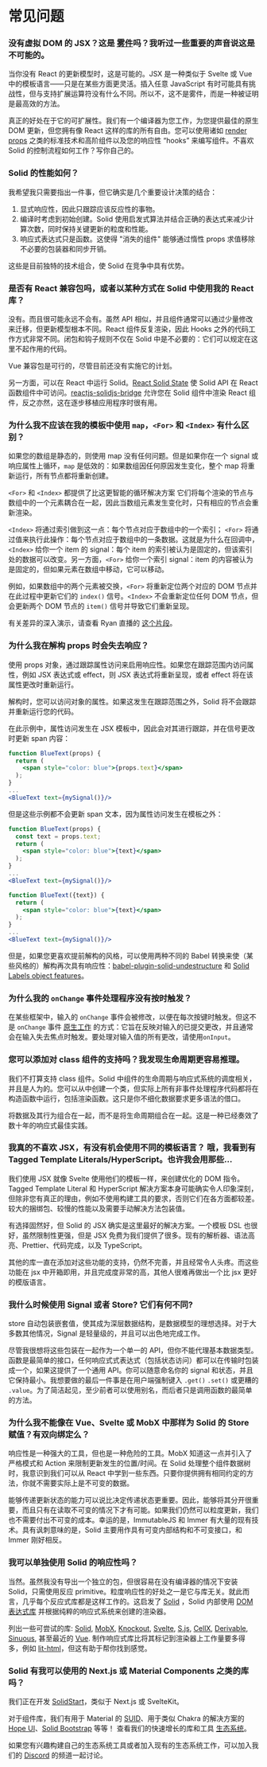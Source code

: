 # 常见问题

### 没有虚拟 DOM 的 JSX？这是 [雾件](https://zh.wikipedia.org/wiki/%E9%9C%A7%E4%BB%B6)吗？我听过一些重要的声音说这是不可能的。

当你没有 React 的更新模型时，这是可能的。JSX 是一种类似于 Svelte 或 Vue 中的模板语言——只是在某些方面更灵活。插入任意 JavaScript 有时可能具有挑战性，但与支持扩展运算符没有什么不同。所以不，这不是雾件，而是一种被证明是最高效的方法。

真正的好处在于它的可扩展性。我们有一个编译器为您工作，为您提供最佳的原生 DOM 更新，但您拥有像 React 这样的库的所有自由。您可以使用诸如 [render props](https://reactjs.org/docs/render-props.html) 之类的标准技术和高阶组件以及您的响应性 “hooks” 来编写组件。不喜欢 Solid 的控制流程如何工作？写你自己的。

### Solid 的性能如何？

我希望我只需要指出一件事，但它确实是几个重要设计决策的结合：

1. 显式响应性，因此只跟踪应该反应性的事物。
2. 编译时考虑到初始创建。Solid 使用启发式算法并结合正确的表达式来减少计算次数，同时保持关键更新的粒度和性能。
3. 响应式表达式只是函数。这使得 "消失的组件" 能够通过惰性 props 求值移除不必要的包装器和同步开销。

这些是目前独特的技术组合，使 Solid 在竞争中具有优势。

### 是否有 React 兼容包吗，或者以某种方式在 Solid 中使用我的 React 库？

没有。而且很可能永远不会有。虽然 API 相似，并且组件通常可以通过少量修改来迁移，但更新模型根本不同。React 组件反复渲染，因此 Hooks 之外的代码工作方式非常不同。闭包和钩子规则不仅在 Solid 中是不必要的：它们可以规定在这里不起作用的代码。

Vue 兼容包是可行的，尽管目前还没有实施它的计划。

另一方面，可以在 React 中运行 Solid。[React Solid State](https://github.com/solidjs/react-solid-state) 使 Solid API 在 React 函数组件中可访问。[reactjs-solidjs-bridge](https://github.com/Sawtaytoes/reactjs-solidjs-bridge) 允许您在 Solid 组件中渲染 React 组件，反之亦然，这在逐步移植应用程序时很有用。

### 为什么我不应该在我的模板中使用 `map`，`<For>` 和 `<Index>` 有什么区别？

如果您的数组是静态的，则使用 map 没有任何问题。但是如果你在一个 signal 或 响应属性上循环，`map` 是低效的：如果数组因任何原因发生变化，整个 map 将重新运行，所有节点都将重新创建。

`<For>` 和 `<Index>` 都提供了比这更智能的循环解决方案 它们将每个渲染的节点与数组中的一个元素耦合在一起，因此当数组元素发生变化时，只有相应的节点会重新渲染。

`<Index>` 将通过索引做到这一点：每个节点对应于数组中的一个索引； `<For>` 将通过值来执行此操作：每个节点对应于数组中的一条数据。这就是为什么在回调中，`<Index>` 给你一个 item 的 signal：每个 item 的索引被认为是固定的，但该索引处的数据可以改变。另一方面，`<For>` 给你一个索引 signal：item 的内容被认为是固定的，但如果元素在数组中移动，它可以移动。

例如，如果数组中的两个元素被交换，`<For>` 将重新定位两个对应的 DOM 节点并在此过程中更新它们的 `index()` 信号。`<Index>` 不会重新定位任何 DOM 节点，但会更新两个 DOM 节点的 `item()` 信号并导致它们重新呈现。

有关差异的深入演示，请查看 Ryan 直播的 [这个片段](https://www.youtube.com/watch?v=YxroH_MXuhw&t=2164s)。

### 为什么我在解构 props 时会失去响应？

使用 props 对象，通过跟踪属性访问来启用响应性。如果您在跟踪范围内访问属性，例如 JSX 表达式或 effect，则 JSX 表达式将重新呈现，或者 effect 将在该属性更改时重新运行。

解构时，您可以访问对象的属性。如果这发生在跟踪范围之外，Solid 将不会跟踪并重新运行您的代码。

在此示例中，属性访问发生在 JSX 模板中，因此会对其进行跟踪，并在信号更改时更新 span 内容：

```jsx
function BlueText(props) {
  return (
    <span style="color: blue">{props.text}</span>
  );
}
...
<BlueText text={mySignal()}/>
```

但是这些示例都不会更新 span 文本，因为属性访问发生在模板之外：

```jsx
function BlueText(props) {
  const text = props.text;
  return (
    <span style="color: blue">{text}</span>
  );
}
...
<BlueText text={mySignal()}/>
```

```jsx
function BlueText({text}) {
  return (
    <span style="color: blue">{text}</span>
  );
}
...
<BlueText text={mySignal()}/>
```

但是，如果您更喜欢提前解构的风格，可以使用两种不同的 Babel 转换来使（某些风格的）解构再次具有响应性：[babel-plugin-solid-undestructure](https://github.com/orenelbaum/babel-plugin-solid-undestructure) 和 [Solid Labels object features](https://github.com/LXSMNSYC/solid-labels/blob/main/docs/ctf.md#objects)。

### 为什么我的 `onChange` 事件处理程序没有按时触发？

在某些框架中，输入的 `onChange` 事件会被修改，以便在每次按键时触发。但这不是 `onChange` 事件 [原生工作](https://developer.mozilla.org/en-US/docs/Web/API/GlobalEventHandlers/onchange) 的方式：它旨在反映对输入的已提交更改，并且通常会在输入失去焦点时触发。要处理对输入值的所有更改，请使用`onInput`。

### 您可以添加对 class 组件的支持吗？我发现生命周期更容易推理。

我们不打算支持 class 组件。Solid 中组件的生命周期与响应式系统的调度相关，并且是人为的。您可以从中创建一个类，但实际上所有非事件处理程序代码都将在构造函数中运行，包括渲染函数。这只是你不细化数据要求更多语法的借口。

将数据及其行为组合在一起，而不是将生命周期组合在一起。这是一种已经奏效了数十年的响应式最佳实践。

### 我真的不喜欢 JSX，有没有机会使用不同的模板语言？ 哦，我看到有 Tagged Template Literals/HyperScript。也许我会用那些...

我们使用 JSX 就像 Svelte 使用他们的模板一样，来创建优化的 DOM 指令。Tagged Template Literal 和 HyperScript 解决方案本身可能确实令人印象深刻，但除非您有真正的理由，例如不使用构建工具的要求，否则它们在各方面都较差。较大的捆绑包、较慢的性能以及需要手动解决方法包装值。

有选择固然好，但 Solid 的 JSX 确实是这里最好的解决方案。一个模板 DSL 也很好，虽然限制性更强，但是 JSX 免费为我们提供了很多。现有的解析器、语法高亮、Prettier、代码完成，以及 TypeScript。

其他的库一直在添加对这些功能的支持，仍然不完善，并且经常令人头疼。而这些功能在 jsx 中开箱即用，并且完成度非常的高，其他人很难再做出一个比 jsx 更好的模版语言。

### 我什么时候使用 Signal 或者 Store? 它们有何不同?

store 自动包装嵌套值，使其成为深层数据结构，是数据模型的理想选择。对于大多数其他情况，Signal 是轻量级的，并且可以出色地完成工作。

尽管我很想将这些包装在一起作为一个单一的 API，但你不能代理基本数据类型。函数是最简单的接口，任何响应式式表达式（包括状态访问）都可以在传输时包装成一个，如果这提供了一个通用 API。你可以随意命名你的 signal 和状态，并且它保持最小。我想要做的最后一件事是在用户端强制键入 `.get()` `.set()` 或更糟的 `.value`。为了简洁起见，至少前者可以使用别名，而后者只是调用函数的最简单的方法。

### 为什么我不能像在 Vue、Svelte 或 MobX 中那样为 Solid 的 Store 赋值？有双向绑定么？

响应性是一种强大的工具，但也是一种危险的工具。MobX 知道这一点并引入了严格模式和 Action 来限制更新发生的位置/时间。在 Solid 处理整个组件数据树时，我意识到我们可以从 React 中学到一些东西。只要你提供拥有相同约定的方法，你就不需要实际上是不可变的数据。

能够传递更新状态的能力可以说比决定传递状态更重要。因此，能够将其分开很重要，而且只有在读取不可变的情况下才有可能。如果我们仍然可以粒度更新，我们也不需要付出不可变的成本。幸运的是，ImmutableJS 和 Immer 有大量的现有技术。具有讽刺意味的是，Solid 主要用作具有可变内部结构和不可变接口，和 Immer 刚好相反。

### 我可以单独使用 Solid 的响应性吗？

当然。虽然我没有导出一个独立的包，但很容易在没有编译器的情况下安装 Solid，只需使用反应 primitive。粒度响应性的好处之一是它与库无关。就此而言，几乎每个反应式库都是这样工作的。这启发了 [Solid](https://github.com/solidjs/solid) ，Solid 内部使用 [DOM 表达式库](https://github.com/ryansolid/dom-expressions) 并根据纯粹的响应式系统来创建的渲染器。

列出一些可尝试的库: [Solid](https://github.com/solidjs/solid), [MobX](https://github.com/mobxjs/mobx), [Knockout](https://github.com/knockout/knockout), [Svelte](https://github.com/sveltejs/svelte), [S.js](https://github.com/adamhaile/S), [CellX](https://github.com/Riim/cellx), [Derivable](https://github.com/ds300/derivablejs), [Sinuous](https://github.com/luwes/sinuous), 甚至最近的 [Vue](https://github.com/vuejs/vue). 制作响应式库比将其标记到渲染器上工作量要多得多，例如 [lit-html](https://github.com/Polymer/lit-html)，但这有助于帮你找到感觉。

### Solid 有我可以使用的 Next.js 或 Material Components 之类的库吗？

我们正在开发 [SolidStart](https://github.com/solidjs/solid-start)，类似于 Next.js 或 SvelteKit。

对于组件库，我们有用于 Material 的 [SUID](https://suid.io/)、用于类似 Chakra 的解决方案的 [Hope UI](https://hope-ui.com/)、[Solid Bootstrap](https://solid-libs.github.io/solid-bootstrap/) 等等！ 查看我们的快速增长的库和工具 [生态系统](https://www.solidjs.com/ecosystem)。

如果您有兴趣构建自己的生态系统工具或者加入现有的生态系统工作，可以加入我们的 [Discord](https://discord.com/invite/solidjs) 的频道一起讨论。
